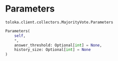 # Parameters
`toloka.client.collectors.MajorityVote.Parameters`

```python
Parameters(
    self,
    *,
    answer_threshold: Optional[int] = None,
    history_size: Optional[int] = None
)
```

